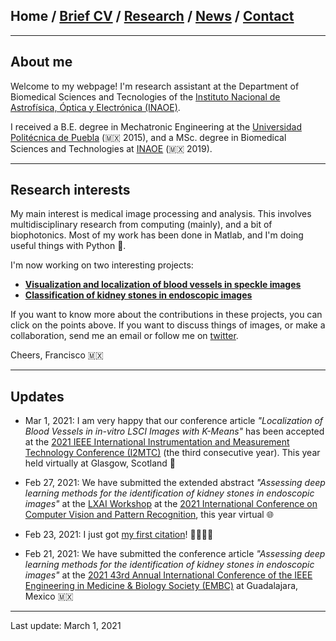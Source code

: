 ## Home / [Brief CV](/brief_cv) / [Research](/research) / [News](/news) / [Contact](/contact)

---



## About me

Welcome to my webpage! I'm research assistant at the Department of Biomedical Sciences and Tecnologies of the [Instituto Nacional de Astrofísica, Óptica y Electrónica (INAOE)](https://www.inaoep.mx).

I received a B.E. degree in Mechatronic Engineering at the [Universidad Politécnica de Puebla](http://www.uppuebla.edu.mx/joomla1/) (🇲🇽  2015), and a MSc. degree in Biomedical Sciences and Technologies at [INAOE](https://www.inaoep.mx) (🇲🇽 2019). 

---

## Research interests

My main interest is medical image processing and analysis. This involves multidisciplinary research from computing (mainly), and a bit of biophotonics. Most of my work has been done in Matlab, and I'm doing useful things with Python 🐍.

I'm now working on two interesting projects:

*  [**Visualization and localization of blood vessels in speckle images**](/bloodvessels)
*  [**Classification of kidney stones in endoscopic images**](/kidneystones)

If you want to know more about the contributions in these projects, you can click on the points above. If you want to discuss things of images, or make a collaboration, send me an email or follow me on [twitter](https://twitter.com/Friscolt).

Cheers,
Francisco 🇲🇽

---

## Updates

* Mar 1, 2021: I am very happy that our conference article *"Localization of Blood Vessels in in-vitro LSCI Images with K-Means"* has been accepted at the [2021 IEEE International Instrumentation and Measurement Technology Conference (I2MTC)](https://i2mtc2021.ieee-ims.org) (the third consecutive year). This year held virtually at Glasgow, Scotland 🏴󠁧󠁢󠁳󠁣󠁴󠁿

* Feb 27, 2021: We have submitted the extended abstract *"Assessing deep learning methods for the identification of kidney stones in endoscopic images"*  at the [LXAI Workshop](https://www.latinxinai.org) at the [2021 International Conference on Computer Vision and Pattern Recognition](https://t.co/UHrDYoWUYK?amp=1), this year virtual 🌐

* Feb 23, 2021: I just got [my first citation](https://link.springer.com/article/10.1007/s11356-021-12938-2)! 👨🏾‍💻✨

* Feb 21, 2021: We have submitted the conference article *"Assessing deep learning methods for the identification of kidney stones in endoscopic images"* at the [2021 43rd Annual International Conference of the IEEE Engineering in Medicine & Biology Society (EMBC)](https://embc.embs.org/2021/) at Guadalajara, Mexico 🇲🇽

---

Last update: March 1, 2021 
